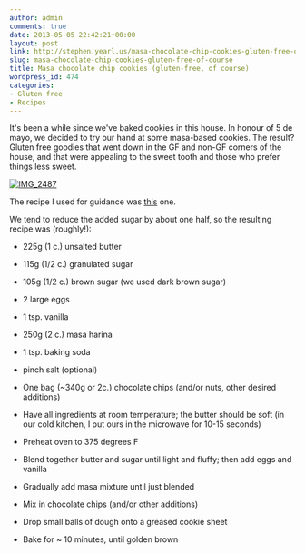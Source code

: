 ```yaml
---
author: admin
comments: true
date: 2013-05-05 22:42:21+00:00
layout: post
link: http://stephen.yearl.us/masa-chocolate-chip-cookies-gluten-free-of-course/
slug: masa-chocolate-chip-cookies-gluten-free-of-course
title: Masa chocolate chip cookies (gluten-free, of course)
wordpress_id: 474
categories:
- Gluten free
- Recipes
---
```


It's been a while since we've baked cookies in this house. In honour of 5 de mayo, we decided to try our hand at some masa-based cookies. The result? Gluten free goodies that went down in the GF and non-GF corners of the house, and that were appealing to the sweet tooth and those who prefer things less sweet.


[![IMG_2487](http://sjy.yearl.us/wp-content/uploads/2013/05/IMG_2487-768x1024.jpg)](http://sjy.yearl.us/wp-content/uploads/2013/05/IMG_2487.jpg)

The recipe I used for guidance was [this](http://www.celiac.com/articles/477/1/Masa-Chocolate-Chip-Cookies-Gluten-Free/Page1.html) one.

We tend to reduce the added sugar by about one half, so the resulting recipe was (roughly!):
* 225g (1 c.) unsalted butter
* 115g (1/2 c.) granulated sugar
* 105g (1/2 c.) brown sugar (we used dark brown sugar)
* 2 large eggs
* 1 tsp. vanilla
* 250g (2 c.) masa harina
* 1 tsp. baking soda
* pinch salt (optional)
* One bag (~340g or 2c.) chocolate chips (and/or nuts, other desired additions)


* Have all ingredients at room temperature; the butter should be soft (in our cold kitchen, I put ours in the microwave for 10-15 seconds)
* Preheat oven to 375 degrees F
* Blend together butter and sugar until light and fluffy; then add eggs and vanilla
* Gradually add masa mixture until just blended
* Mix in chocolate chips (and/or other additions)

* Drop small balls of dough onto a greased cookie sheet
* Bake for ~ 10 minutes, until golden brown
